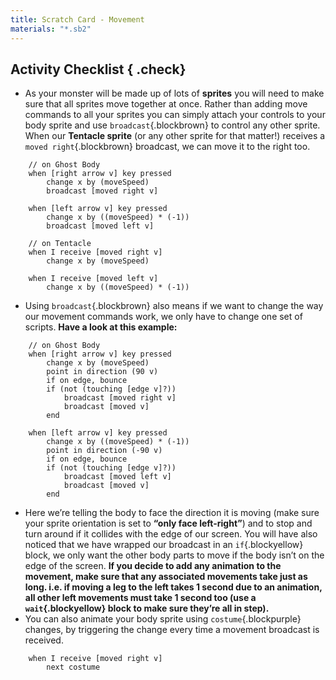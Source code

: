 ```yaml
---
title: Scratch Card - Movement
materials: "*.sb2"
---
```


## Activity Checklist { .check}

+ As your monster will be made up of lots of **sprites** you will need to make sure that all sprites move together at once. Rather than adding move commands to all your sprites you can simply attach your controls to your body sprite and use `broadcast`{.blockbrown} to control any other sprite. When our **Tentacle sprite** (or any other sprite for that matter!) receives a `moved right`{.blockbrown} broadcast, we can move it to the right too.
```blocks
	// on Ghost Body
	when [right arrow v] key pressed
		change x by (moveSpeed)
		broadcast [moved right v]

	when [left arrow v] key pressed
		change x by ((moveSpeed) * (-1))
		broadcast [moved left v]
```
```blocks
	// on Tentacle
	when I receive [moved right v]
		change x by (moveSpeed)

	when I receive [moved left v]
		change x by ((moveSpeed) * (-1))
```
+ Using `broadcast`{.blockbrown} also means if we want to change the way our movement commands work, we only have to change one set of scripts. **Have a look at this example:**
```blocks
	// on Ghost Body
	when [right arrow v] key pressed
		change x by (moveSpeed)
		point in direction (90 v)
		if on edge, bounce
		if (not (touching [edge v]?))
			broadcast [moved right v]
			broadcast [moved v]
		end

	when [left arrow v] key pressed
		change x by ((moveSpeed) * (-1))
		point in direction (-90 v)
		if on edge, bounce
		if (not (touching [edge v]?))
			broadcast [moved left v]
			broadcast [moved v]
		end
```
+ Here we’re telling the body to face the direction it is moving (make sure your sprite orientation is set to **“only face left-right”**) and to stop and turn around if it collides with the edge of our screen. You will have also noticed that we have wrapped our broadcast in an `if`{.blockyellow} block, we only want the other body parts to move if the body isn’t on the edge of the screen. **If you decide to add any animation to the movement, make sure that any associated movements take just as long. i.e. if moving a leg to the left takes 1 second due to an animation, all other left movements must take 1 second too (use a `wait`{.blockyellow} block to make sure they’re all in step).**
+ You can also animate your body sprite using `costume`{.blockpurple} changes, by triggering the change every time a movement broadcast is received.
```blocks
	when I receive [moved right v]
		next costume
```
